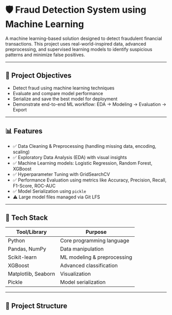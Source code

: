 # 🛡️ Fraud Detection System using Machine Learning

A machine learning-based solution designed to detect fraudulent financial transactions. This project uses real-world-inspired data, advanced preprocessing, and supervised learning models to identify suspicious patterns and minimize false positives.

---

## 📌 Project Objectives

- Detect fraud using machine learning techniques
- Evaluate and compare model performance
- Serialize and save the best model for deployment
- Demonstrate end-to-end ML workflow: EDA → Modeling → Evaluation → Export

---

## 📊 Features

- ✅ Data Cleaning & Preprocessing (handling missing data, encoding, scaling)
- ✅ Exploratory Data Analysis (EDA) with visual insights
- ✅ Machine Learning models: Logistic Regression, Random Forest, XGBoost
- ✅ Hyperparameter Tuning with GridSearchCV
- ✅ Performance Evaluation using metrics like Accuracy, Precision, Recall, F1-Score, ROC-AUC
- ✅ Model Serialization using `pickle`
- ⚠️ Large model files managed via Git LFS

---

## 🚀 Tech Stack

| Tool/Library       | Purpose                     |
|--------------------|-----------------------------|
| Python             | Core programming language   |
| Pandas, NumPy      | Data manipulation           |
| Scikit-learn       | ML modeling & preprocessing |
| XGBoost            | Advanced classification     |
| Matplotlib, Seaborn| Visualization               |
| Pickle             | Model serialization         |

---

## 📁 Project Structure


